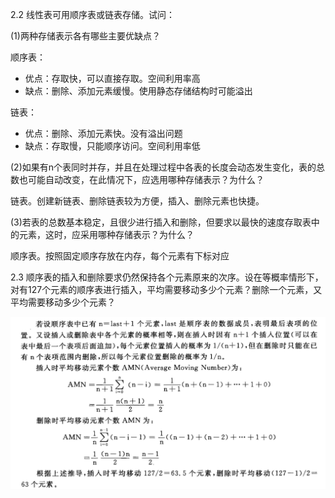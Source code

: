 2.2 线性表可用顺序表或链表存储。试问：

(1)两种存储表示各有哪些主要优缺点？

顺序表：

- 优点：存取快，可以直接存取。空间利用率高
- 缺点：删除、添加元素缓慢。使用静态存储结构时可能溢出

链表：

- 优点：删除、添加元素快。没有溢出问题
- 缺点：存取慢，只能顺序访问。空间利用率低



(2)如果有n个表同时并存，并且在处理过程中各表的长度会动态发生变化，表的总数也可能自动改变，在此情况下，应选用哪种存储表示？为什么？

链表。创建新链表、删除链表较为方便，插入、删除元素也快捷。



(3)若表的总数基本稳定，且很少进行插入和删除，但要求以最快的速度存取表中的元素，这时，应采用哪种存储表示？为什么？

顺序表。按照固定顺序存放在内存，每个元素有下标对应


2.3 顺序表的插入和删除要求仍然保持各个元素原来的次序。设在等概率情形下，对有127个元素的顺序表进行插入，平均需要移动多少个元素？删除一个元素，又平均需要移动多少个元素？

![1726761953376](image/9-26/1726761953376.png)
